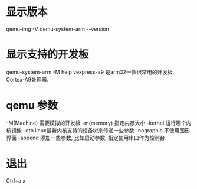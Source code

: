 # 显示版本
qemu-img -V
qemu-system-arm --version


# 显示支持的开发板
qemu-system-arm -M help
    vexpress-a9 是arm32一款很常用的开发板, Cortex-A9处理器.


# qemu 参数
-M(Machine) 需要模拟的开发板
-m(memory)  指定内存大小
-kernel     运行哪个内核镜像
-dtb        linux最新内核支持的设备树来传递一些参数
-nographic  不使用图形界面
-append     添加一些参数, 比如启动参数, 指定使用串口作为控制台.


# 退出
Ctrl+a x
